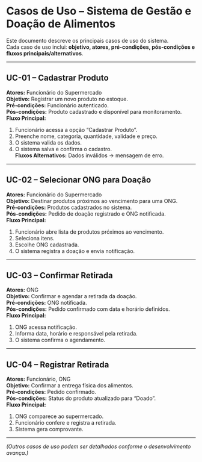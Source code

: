 # Casos de Uso – Sistema de Gestão e Doação de Alimentos

Este documento descreve os principais casos de uso do sistema.  
Cada caso de uso inclui: **objetivo, atores, pré-condições, pós-condições e fluxos principais/alternativos**.

---

## UC-01 – Cadastrar Produto
**Atores:** Funcionário do Supermercado  
**Objetivo:** Registrar um novo produto no estoque.  
**Pré-condições:** Funcionário autenticado.  
**Pós-condições:** Produto cadastrado e disponível para monitoramento.  
**Fluxo Principal:**  
1. Funcionário acessa a opção “Cadastrar Produto”.  
2. Preenche nome, categoria, quantidade, validade e preço.  
3. O sistema valida os dados.  
4. O sistema salva e confirma o cadastro.  
**Fluxos Alternativos:** Dados inválidos → mensagem de erro.

---

## UC-02 – Selecionar ONG para Doação
**Atores:** Funcionário do Supermercado  
**Objetivo:** Destinar produtos próximos ao vencimento para uma ONG.  
**Pré-condições:** Produtos cadastrados no sistema.  
**Pós-condições:** Pedido de doação registrado e ONG notificada.  
**Fluxo Principal:**  
1. Funcionário abre lista de produtos próximos ao vencimento.  
2. Seleciona itens.  
3. Escolhe ONG cadastrada.  
4. O sistema registra a doação e envia notificação.  

---

## UC-03 – Confirmar Retirada
**Atores:** ONG  
**Objetivo:** Confirmar e agendar a retirada da doação.  
**Pré-condições:** ONG notificada.  
**Pós-condições:** Pedido confirmado com data e horário definidos.  
**Fluxo Principal:**  
1. ONG acessa notificação.  
2. Informa data, horário e responsável pela retirada.  
3. O sistema confirma o agendamento.  

---

## UC-04 – Registrar Retirada
**Atores:** Funcionário, ONG  
**Objetivo:** Confirmar a entrega física dos alimentos.  
**Pré-condições:** Pedido confirmado.  
**Pós-condições:** Status do produto atualizado para “Doado”.  
**Fluxo Principal:**  
1. ONG comparece ao supermercado.  
2. Funcionário confere e registra a retirada.  
3. Sistema gera comprovante.  

---

*(Outros casos de uso podem ser detalhados conforme o desenvolvimento avança.)*
